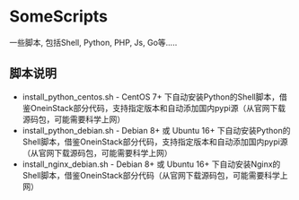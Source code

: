 # SomeScripts
一些脚本, 包括Shell, Python, PHP, Js, Go等.....

## 脚本说明

* install_python_centos.sh - CentOS 7+ 下自动安装Python的Shell脚本，借鉴OneinStack部分代码，支持指定版本和自动添加国内pypi源（从官网下载源码包，可能需要科学上网）
* install_python_debian.sh - Debian 8+ 或 Ubuntu 16+ 下自动安装Python的Shell脚本，借鉴OneinStack部分代码，支持指定版本和自动添加国内pypi源（从官网下载源码包，可能需要科学上网）
* install_nginx_debian.sh - Debian 8+ 或 Ubuntu 16+ 下自动安装Nginx的Shell脚本，借鉴OneinStack部分代码（从官网下载源码包，可能需要科学上网）

